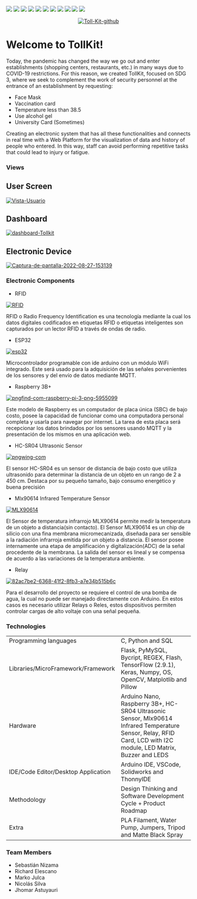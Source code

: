 ![](https://img.shields.io/badge/tensorflow-%3E%3D1.15.2-brightgreen) ![](https://img.shields.io/badge/keras-2.3.1-brightgreen) ![](https://img.shields.io/badge/imutils-0.5.3-brightgreen) ![](https://img.shields.io/badge/numpy-1.18.2-brightgreen) ![](https://img.shields.io/badge/opencv--python-4.2.0.*-brightgreen) ![](https://img.shields.io/badge/matplotlib-3.2.1-brightgreen) ![](https://img.shields.io/badge/scipy-1.4.1-brightgreen) ![](https://img.shields.io/badge/flask-2.0.2-orange) ![](https://img.shields.io/badge/flask--bcrypt-0.7.1-orange) ![](https://img.shields.io/badge/jinja2-3.0.3-orange) ![](https://img.shields.io/badge/pymysql-1.0.2-orange) ![]() ![]() ![]() ![]() ![]() ![]() ![]() ![]() ![]() 

<center><a href='https://postimages.org/' target='_blank'><img src='https://i.postimg.cc/SsHgvXcM/Toll-Kit-github.png' border='0' alt='Toll-Kit-github'/></a></center>
<h1>Welcome to TollKit!</h1>
<p>Today, the pandemic has changed the way we go out and enter establishments (shopping centers, restaurants, etc.) in many ways due to COVID-19 restrictions. For this reason, we created TollKit, focused on SDG 3, where we seek to complement the work of security personnel at the entrance of an establishment by requesting:
<ul>
    <li>Face Mask</li>
    <li>Vaccination card</li>
    <li>Temperature less than 38.5</li>
    <li>Use alcohol gel</li>
    <li>University Card (Sometimes)</li>
</ul>
Creating an electronic system that has all these functionalities and connects in real time with a Web Platform for the visualization of data and history of people who entered. In this way, staff can avoid performing repetitive tasks that could lead to injury or fatigue.
</p>

<h3>Views</h3>
<h2>User Screen</h2>
<a href='https://postimg.cc/FYGwmHXn' target='_blank'><img src='https://i.postimg.cc/25fYQ1cm/Vista-Usuario.png' border='0' alt='Vista-Usuario'/></a>

<h2>Dashboard</h2>
<a href='https://postimg.cc/gLn2yTqG' target='_blank'><img src='https://i.postimg.cc/QCqKDLFK/dashboard-Tollkit.png' border='0' alt='dashboard-Tollkit'/></a>

<h2>Electronic Device</h2>
<a href='https://postimages.org/' target='_blank'><img src='https://i.postimg.cc/ZRpVrqQk/Captura-de-pantalla-2022-08-27-153139.png' border='0' alt='Captura-de-pantalla-2022-08-27-153139'/></a>

<h3>Electronic Components</h3>
<p>
<ul>
    <li>RFID</li>
</ul>
</p><a href='https://postimg.cc/D8qqJHrj' target='_blank'><img src='https://i.postimg.cc/D8qqJHrj/RFID.png' border='0' alt='RFID'/></a>
<p>
RFID o Radio Frequency Identification es una tecnología mediante la cual los datos digitales codificados en etiquetas RFID o etiquetas inteligentes son capturados por un lector RFID a través de ondas de radio.
</p>
<p>
<ul>
    <li>ESP32</li>
</ul>
</p><a href='https://postimg.cc/dDX7BYmQ' target='_blank'><img src='https://i.postimg.cc/dDX7BYmQ/esp32.png' border='0' alt='esp32'/></a>
<p>
Microcontrolador programable con ide arduino con un módulo WiFi integrado. Este será usado para la adquisición de las señales porvenientes de los sensores y del envío de datos mediante MQTT.
</p>
<p>
<ul>
    <li>Raspberry 3B+</li>
</ul>
</p><a href='https://postimg.cc/18jJf6tS' target='_blank'><img src='https://i.postimg.cc/18jJf6tS/pngfind-com-raspberry-pi-3-png-5955099.png' border='0' alt='pngfind-com-raspberry-pi-3-png-5955099'/></a>
<p>
Este modelo de Raspberry es un computador de placa única (SBC) de bajo costo, posee la capacidad de funcionar como una computadora personal completa y usarla para navegar por internet. La tarea de esta placa será recepcionar los datos brindados por los sensores usando MQTT y la presentación de los mismos en una aplicación web.
</p>
<p>
<ul>
    <li>HC-SR04 Ultrasonic Sensor</li>
</ul>
</p><a href='https://postimg.cc/V0LczT44' target='_blank'><img src='https://i.postimg.cc/V0LczT44/pngwing-com.png' border='0' alt='pngwing-com'/></a>
<p>
El sensor HC-SR04 es un sensor de distancia de bajo costo que utiliza ultrasonido para determinar la distancia de un objeto en un rango de 2 a 450 cm. Destaca por su pequeño tamaño, bajo consumo energético y buena precisión
</p>
<p>
<ul>
    <li>Mlx90614 Infrared Temperature Sensor</li>
</ul>
</p><a href='https://postimg.cc/hfD9qrnj' target='_blank'><img src='https://i.postimg.cc/hfD9qrnj/MLX90614.png' border='0' alt='MLX90614'/></a>
<p>
El Sensor de temperatura infrarrojo MLX90614 permite medir la temperatura de un objeto a distancia(sin contacto). El Sensor MLX90614 es un chip de silicio con una fina membrana micromecanizada, diseñada para ser sensible a la radiación infrarroja emitida por un objeto a distancia. El sensor posee internamente una etapa de amplificación y digitalización(ADC) de la señal procedente de la membrana. La salida del sensor es lineal y se compensa de acuerdo a las variaciones de la temperatura ambiente.
</p>
<p>
<ul>
    <li>Relay</li>
</ul>
</p><a href='https://postimg.cc/5XZg1CpR' target='_blank'><img src='https://i.postimg.cc/5XZg1CpR/82ac7be2-6368-41f2-8fb3-a7e34b515b6c.png' border='0' alt='82ac7be2-6368-41f2-8fb3-a7e34b515b6c'/></a>
<p>
Para el desarrollo del proyecto se requiere el control de una bomba de agua, la cual no puede ser manejado directamente con Arduino. En estos casos es necesario utilizar Relays o Reles, estos dispositivos permiten controlar cargas de alto voltaje con una señal pequeña.
</p>
        
<h3>Technologies</h3>

<table>
    <tbody>
        <tr>
            <td>Programming languages</td>
            <td>C, Python and SQL</td>
        </tr>
        <tr>
            <td>Libraries/MicroFramework/Framework</td>
            <td>Flask, PyMySQL, Bycript, REGEX, Flash, TensorFlow (2.9.1), Keras, Numpy, OS, OpenCV, Matplotlib and Pillow </td>
        </tr>
        <tr>
            <td>Hardware</td>
            <td>Arduino Nano, Raspberry 3B+, HC-SR04 Ultrasonic Sensor, Mlx90614 Infrared Temperature Sensor, Relay, RFID Card, LCD with I2C module, LED Matrix, Buzzer and LEDS</td>
        </tr>
        <tr>
            <td>IDE/Code Editor/Desktop Application</td>
            <td>Arduino IDE, VSCode, Solidworks and ThonnyIDE</td>
        </tr>
        <tr>
            <td>Methodology</td>
            <td>Design Thinking and Software Development Cycle + Product Roadmap</td>
        </tr>
        <tr>
            <td>Extra</td>
            <td>PLA Filament, Water Pump, Jumpers, Tripod and Matte Black Spray</td>
        </tr>
    </tbody>
<table>

<h3>Team Members</h3>
<ul>
    <li>Sebastián Nizama</li>
    <li>Richard Elescano</li>
    <li>Marko Julca</li>
    <li>Nicolás Silva</li>
    <li>Jhomar Astuyauri</li>
</ul>
